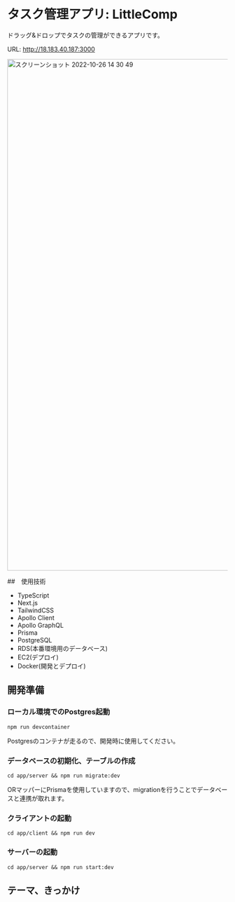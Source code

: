 # タスク管理アプリ: LittleComp
ドラッグ&ドロップでタスクの管理ができるアプリです。

URL: http://18.183.40.187:3000

<img width="1167" alt="スクリーンショット 2022-10-26 14 30 49" src="https://user-images.githubusercontent.com/84382062/197942671-dd795240-7ccf-49c7-9561-ef97f5026ee0.png">

##　使用技術
* TypeScript
* Next.js
* TailwindCSS
* Apollo Client
* Apollo GraphQL
* Prisma
* PostgreSQL
* RDS(本番環境用のデータベース)
* EC2(デプロイ)
* Docker(開発とデプロイ)


## 開発準備

### ローカル環境でのPostgres起動

```npm run devcontainer```

Postgresのコンテナが走るので、開発時に使用してください。

### データベースの初期化、テーブルの作成

```cd app/server && npm run migrate:dev```

ORマッパーにPrismaを使用していますので、migrationを行うことでデータベースと連携が取れます。

### クライアントの起動

```cd app/client && npm run dev```

### サーバーの起動

```cd app/server && npm run start:dev```

## テーマ、きっかけ
